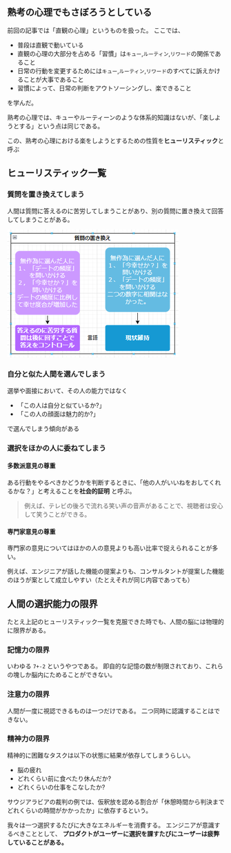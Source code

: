









## 熟考の心理でもさぼろうとしている


前回の記事では「直観の心理」というものを扱った。
ここでは、

- 普段は直観で動いている
- 直観の心理の大部分を占める「習慣」は`キュー`,`ルーティン`,`リワード`の関係であること
- 日常の行動を変更するためには`キュー`,`ルーティン`,`リワード`のすべてに訴えかけることが大事であること
- 習慣によって、日常の判断をアウトソーシングし、楽できること

を学んだ。

熟考の心理では、キューやルーティーンのような体系的知識はないが、「楽しようとする」という点は同じである。

この、熟考の心理における楽をしようとするための性質を**ヒューリスティック**と呼ぶ


## ヒューリスティック一覧

### 質問を置き換えてしまう

人間は質問に答えるのに苦労してしまうことがあり、別の質問に置き換えて回答してしまうことがある。


<img src="https://github.com/minegishirei/psy/blob/main/img/UIUX/select_mode/1.png?raw=true">


### 自分と似た人間を選んでしまう

選挙や面接において、その人の能力ではなく

- 「この人は自分と似ているか?」
- 「この人の顔面は魅力的か?」

で選んでしまう傾向がある


### 選択をほかの人に委ねてしまう


####  多数派意見の尊重

ある行動をやるべきかどうかを判断するときに、「他の人がいいねをおしてくれるかな？」と考えることを**社会的証明** と呼ぶ。

> 例えば、テレビの後ろで流れる笑い声の音声があることで、視聴者は安心して笑うことができる。

#### 専門家意見の尊重

専門家の意見についてはほかの人の意見よりも高い比率で捉えられることが多い。

例えば、エンジニアが話した機能の提案よりも、コンサルタントが提案した機能のほうが案として成立しやすい（たとえそれが同じ内容であっても）



## 人間の選択能力の限界

たとえ上記のヒューリスティック一覧を克服できた時でも、人間の脳には物理的に限界がある。


### 記憶力の限界

いわゆる `7+-2` というやつである。
即自的な記憶の数が制限されており、これらの塊しか脳内にためることができない。


### 注意力の限界

人間が一度に視認できるものは一つだけである。
二つ同時に認識することはできない。


### 精神力の限界

精神的に困難なタスクは以下の状態に結果が依存してしまうらしい。

- 脳の疲れ
- どれくらい前に食べたり休んだか?
- どれくらいの仕事をこなしたか?

サウジアラビアの裁判の例では、仮釈放を認める割合が「休憩時間から判決までどれくらいの時間がかかったか」に依存するという。

我々は一つ選択するたびに大きなエネルギーを消費する。
エンジニアが意識するべきこととして、 **プロダクトがユーザーに選択を課すたびにユーザーは疲弊していることがある。** 





















